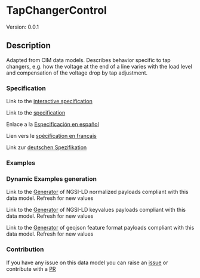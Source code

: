 # TapChangerControl
Version: 0.0.1

## Description 

Adapted from CIM data models. Describes behavior specific to tap changers, e.g. how the voltage at the end of a line varies with the load level and compensation of the voltage drop by tap adjustment.
### Specification

Link to the [interactive specification](https://swagger.lab.fiware.org/?url=https://smart-data-models.github.io/dataModel.EnergyCIM/TapChangerControl/swagger.yaml)

Link to the [specification](https://github.com/smart-data-models/dataModel.EnergyCIM/blob/master/TapChangerControl/doc/spec.md)

Enlace a la [Especificación en español](https://github.com/smart-data-models/dataModel.EnergyCIM/blob/master/TapChangerControl/doc/spec_ES.md)

Lien vers le [spécification en français](https://github.com/smart-data-models/dataModel.EnergyCIM/blob/master/TapChangerControl/doc/spec_FR.md)

Link zur [deutschen Spezifikation](https://github.com/smart-data-models/dataModel.EnergyCIM/blob/master/TapChangerControl/doc/spec_DE.md)
### Examples
### Dynamic Examples generation

Link to the [Generator](https://smartdatamodels.org/extra/ngsi-ld_generator.php?schemaUrl=https://raw.githubusercontent.com/smart-data-models/dataModel.EnergyCIM/master/TapChangerControl/schema.json&email=info@smartdatamodels.org) of NGSI-LD normalized payloads compliant with this data model. Refresh for new values

Link to the [Generator](https://smartdatamodels.org/extra/ngsi-ld_generator_keyvalues.php?schemaUrl=https://raw.githubusercontent.com/smart-data-models/dataModel.EnergyCIM/master/TapChangerControl/schema.json&email=info@smartdatamodels.org) of NGSI-LD keyvalues payloads compliant with this data model. Refresh for new values

Link to the [Generator](https://smartdatamodels.org/extra/geojson_features_generator.php?schemaUrl=https://raw.githubusercontent.com/smart-data-models/dataModel.EnergyCIM/master/TapChangerControl/schema.json&email=info@smartdatamodels.org) of geojson feature format payloads compliant with this data model. Refresh for new values
### Contribution

 If you have any issue on this data model you can raise an [issue](https://github.com/smart-data-models/dataModel.EnergyCIM/issues)  or contribute with a [PR](https://github.com/smart-data-models/dataModel.EnergyCIM/pulls)